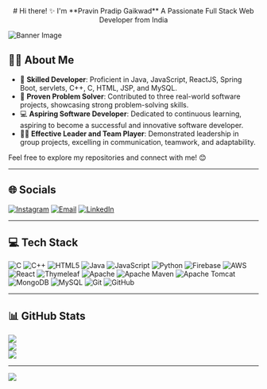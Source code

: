 <center>
# Hi there! ✨ I'm **Pravin Pradip Gaikwad**  
A Passionate Full Stack Web Developer from India
</center>


![Banner Image](https://via.placeholder.com/1200x400.png?text=Welcome+to+Pravin+Gaikwad's+GitHub)

## 🙋‍♂️ About Me

- 🔭 **Skilled Developer**: Proficient in Java, JavaScript, ReactJS, Spring Boot, servlets, C++, C, HTML, JSP, and MySQL.
- 🌱 **Proven Problem Solver**: Contributed to three real-world software projects, showcasing strong problem-solving skills.
- 💻 **Aspiring Software Developer**: Dedicated to continuous learning, aspiring to become a successful and innovative software developer.
- 👩‍🎓 **Effective Leader and Team Player**: Demonstrated leadership in group projects, excelling in communication, teamwork, and adaptability.

Feel free to explore my repositories and connect with me! 😊

---

## 🌐 Socials
[![Instagram](https://img.shields.io/badge/Instagram-%23E4405F.svg?logo=Instagram&logoColor=white)](https://instagram.com/Pravin_Gaikwad_2359) 
[![Email](https://img.shields.io/badge/Email-%23D14836.svg?logo=gmail&logoColor=white)](mailto:gaikwadpravin667@gmail.com)
[![LinkedIn](https://img.shields.io/badge/LinkedIn-%230077B5.svg?logo=linkedin&logoColor=white)](https://www.linkedin.com/in/pravin-gaikwad-1a5924282/?trk=opento_sprofile_details)  




---

## 💻 Tech Stack
![C](https://img.shields.io/badge/c-%2300599C.svg?style=for-the-badge&logo=c&logoColor=white) 
![C++](https://img.shields.io/badge/c++-%2300599C.svg?style=for-the-badge&logo=c%2B%2B&logoColor=white) 
![HTML5](https://img.shields.io/badge/html5-%23E34F26.svg?style=for-the-badge&logo=html5&logoColor=white) 
![Java](https://img.shields.io/badge/java-%23ED8B00.svg?style=for-the-badge&logo=openjdk&logoColor=white) 
![JavaScript](https://img.shields.io/badge/javascript-%23323330.svg?style=for-the-badge&logo=javascript&logoColor=%23F7DF1E) 
![Python](https://img.shields.io/badge/python-3670A0?style=for-the-badge&logo=python&logoColor=ffdd54) 
![Firebase](https://img.shields.io/badge/firebase-%23039BE5.svg?style=for-the-badge&logo=firebase) 
![AWS](https://img.shields.io/badge/AWS-%23FF9900.svg?style=for-the-badge&logo=amazon-aws&logoColor=white) 
![React](https://img.shields.io/badge/react-%2320232a.svg?style=for-the-badge&logo=react&logoColor=%2361DAFB) 
![Thymeleaf](https://img.shields.io/badge/Thymeleaf-%23005C0F.svg?style=for-the-badge&logo=Thymeleaf&logoColor=white) 
![Apache](https://img.shields.io/badge/apache-%23D42029.svg?style=for-the-badge&logo=apache&logoColor=white) 
![Apache Maven](https://img.shields.io/badge/Apache%20Maven-C71A36?style=for-the-badge&logo=Apache%20Maven&logoColor=white) 
![Apache Tomcat](https://img.shields.io/badge/apache%20tomcat-%23F8DC75.svg?style=for-the-badge&logo=apache-tomcat&logoColor=black) 
![MongoDB](https://img.shields.io/badge/MongoDB-%234ea94b.svg?style=for-the-badge&logo=mongodb&logoColor=white) 
![MySQL](https://img.shields.io/badge/mysql-4479A1.svg?style=for-the-badge&logo=mysql&logoColor=white) 
![Git](https://img.shields.io/badge/git-%23F05033.svg?style=for-the-badge&logo=git&logoColor=white) 
![GitHub](https://img.shields.io/badge/github-%23121011.svg?style=for-the-badge&logo=github&logoColor=white)

---

## 📊 GitHub Stats
![](https://github-readme-stats.vercel.app/api?username=Gaikwad2359&theme=dark&hide_border=false&include_all_commits=false&count_private=false)<br/>
![](https://github-readme-streak-stats.herokuapp.com/?user=Gaikwad2359&theme=dark&hide_border=false)<br/>
![](https://github-readme-stats.vercel.app/api/top-langs/?username=Gaikwad2359&theme=dark&hide_border=false&include_all_commits=false&count_private=false&layout=compact)

---

[![](https://visitcount.itsvg.in/api?id=Gaikwad2359&icon=0&color=0)](https://visitcount.itsvg.in)

<!-- Proudly created with GPRM ( https://gprm.itsvg.in ) -->

